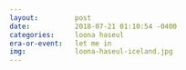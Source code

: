 ```yaml
---
layout:         post
date:           2018-07-21 01:10:54 -0400
categories:     loona haseul
era-or-event:   let me in
img:            loona-haseul-iceland.jpg
---
```

